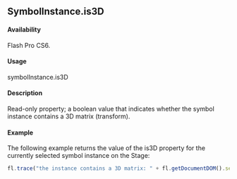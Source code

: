 ## SymbolInstance.is3D

#### Availability

Flash Pro CS6.

#### Usage

symbolInstance.is3D

#### Description

Read-only property; a boolean value that indicates whether the symbol instance contains a 3D matrix (transform).

#### Example

The following example returns the value of the is3D property for the currently selected symbol instance on the Stage:

```javascript
fl.trace("the instance contains a 3D matrix: " + fl.getDocumentDOM().selection[0].is3D);

```